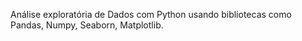 Análise exploratória de Dados com Python usando bibliotecas como Pandas, Numpy, Seaborn, Matplotlib.
